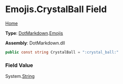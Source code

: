 # Emojis\.CrystalBall Field

[Home](../../../README.md)

**Type**: [DotMarkdown](../../README.md)\.[Emojis](../README.md)

**Assembly**: DotMarkdown\.dll

```csharp
public const string CrystalBall = ":crystal_ball:"
```

### Field Value

System\.[String](https://docs.microsoft.com/en-us/dotnet/api/system.string)